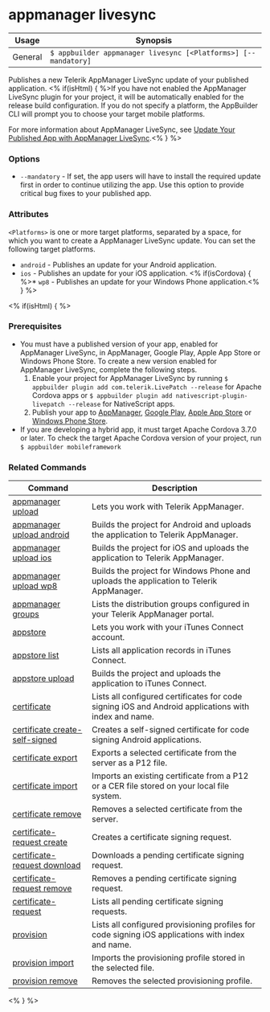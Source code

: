 appmanager livesync
==========

Usage | Synopsis
------|-------
General | `$ appbuilder appmanager livesync [<Platforms>] [--mandatory]`

Publishes a new Telerik AppManager LiveSync update of your published application. <% if(isHtml) { %>If you have not enabled the AppManager LiveSync plugin for your project, it will be automatically enabled for the release build configuration. If you do not specify a platform, the AppBuilder CLI will prompt you to choose your target mobile platforms.

For more information about AppManager LiveSync, see [Update Your Published App with AppManager LiveSync](http://docs.telerik.com/platform/appbuilder/publishing-your-app/update-appmanager-livesync#cli).<% } %>

### Options
* `--mandatory` - If set, the app users will have to install the required update first in order to continue utilizing the app. Use this option to provide critical bug fixes to your published app.

### Attributes
`<Platforms>` is one or more target platforms, separated by a space, for which you want to create a AppManager LiveSync update. You can set the following target platforms.
* `android` - Publishes an update for your Android application.
* `ios` - Publishes an update for your iOS application.
<% if(isCordova) { %>* `wp8` - Publishes an update for your Windows Phone application.<% } %>

<% if(isHtml) { %>
### Prerequisites

* You must have a published version of your app, enabled for AppManager LiveSync, in AppManager, Google Play, Apple App Store or Windows Phone Store. To create a new version enabled for AppManager LiveSync, complete the following steps.
	1. Enable your project for AppManager LiveSync by running `$ appbuilder plugin add com.telerik.LivePatch --release` for Apache Cordova apps or `$ appbuilder plugin add nativescript-plugin-livepatch --release` for NativeScript apps.
	1. Publish your app to [AppManager](http://docs.telerik.com/platform/appbuilder/publishing-your-app/publish-appmanager#cli), [Google Play](http://docs.telerik.com/platform/appbuilder/publishing-your-app/distribute-production/publish-android#cli), [Apple App Store](http://docs.telerik.com/platform/appbuilder/publishing-your-app/distribute-production/publish-ios#cli) or [Windows Phone Store](http://docs.telerik.com/platform/appbuilder/publishing-your-app/distribute-production/publish-wp8#cli).
* If you are developing a hybrid app, it must target Apache Cordova 3.7.0 or later. To check the target Apache Cordova version of your project, run `$ appbuilder mobileframework`

### Related Commands

Command | Description
----------|----------
[appmanager upload](appmanager.html) | Lets you work with Telerik AppManager.
[appmanager upload android](appmanager-upload-android.html) | Builds the project for Android and uploads the application to Telerik AppManager.
[appmanager upload ios](appmanager-upload-ios.html) | Builds the project for iOS and uploads the application to Telerik AppManager.
[appmanager upload wp8](appmanager-upload-wp8.html) | Builds the project for Windows Phone and uploads the application to Telerik AppManager.
[appmanager groups](appmanager-groups.html) | Lists the distribution groups configured in your Telerik AppManager portal.
[appstore](appstore.html) | Lets you work with your iTunes Connect account.
[appstore list](appstore-list.html) | Lists all application records in iTunes Connect.
[appstore upload](appstore-upload.html) | Builds the project and uploads the application to iTunes Connect.
[certificate](certificate.html) | Lists all configured certificates for code signing iOS and Android applications with index and name.
[certificate create-self-signed](certificate-create-self-signed.html) | Creates a self-signed certificate for code signing Android applications.
[certificate export](certificate-export.html) | Exports a selected certificate from the server as a P12 file.
[certificate import](certificate-import.html) | Imports an existing certificate from a P12 or a CER file stored on your local file system.
[certificate remove](certificate-remove.html) | Removes a selected certificate from the server.
[certificate-request create](certificate-request-create.html) | Creates a certificate signing request.
[certificate-request download](certificate-request-download.html) | Downloads a pending certificate signing request.
[certificate-request remove](certificate-request-remove.html) | Removes a pending certificate signing request.
[certificate-request](certificate-request.html) | Lists all pending certificate signing requests.
[provision](provision.html) | Lists all configured provisioning profiles for code signing iOS applications with index and name.
[provision import](provision-import.html) | Imports the provisioning profile stored in the selected file.
[provision remove](provision-remove.html) | Removes the selected provisioning profile.
<% } %>
